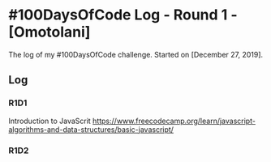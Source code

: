 # #100DaysOfCode Log - Round 1 - [Omotolani]

The log of my #100DaysOfCode challenge. Started on [December 27, 2019].

## Log

### R1D1 
Introduction to JavaScrit  https://www.freecodecamp.org/learn/javascript-algorithms-and-data-structures/basic-javascript/

### R1D2

